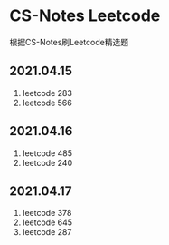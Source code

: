 
# CS-Notes Leetcode

根据CS-Notes刷Leetcode精选题

## 2021.04.15

1. leetcode 283
2. leetcode 566

## 2021.04.16

1. leetcode 485
2. leetcode 240

## 2021.04.17

1. leetcode 378
2. leetcode 645
3. leetcode 287